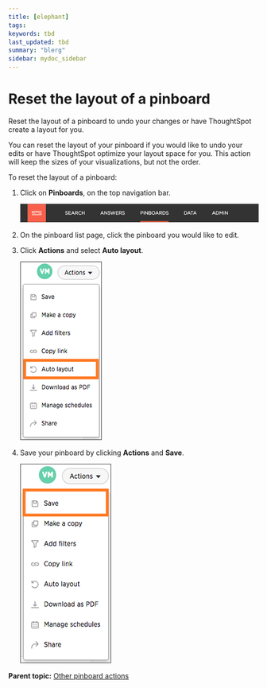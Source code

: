 ```yaml
---
title: [elephant]
tags: 
keywords: tbd
last_updated: tbd
summary: "blerg"
sidebar: mydoc_sidebar
---
```

# Reset the layout of a pinboard

Reset the layout of a pinboard to undo your changes or have ThoughtSpot create a layout for you.

You can reset the layout of your pinboard if you would like to undo your edits or have ThoughtSpot optimize your layout space for you. This action will keep the sizes of your visualizations, but not the order.

To reset the layout of a pinboard:

1.   Click on **Pinboards**, on the top navigation bar. 

     ![](/pages/shared/conrefs/../../images/click_pinboards_icon.png "Pinboards") 

2.   On the pinboard list page, click the pinboard you would like to edit. 
3.   Click **Actions** and select **Auto layout**. 

     ![](/pages/images/reset_layout.png "Reset your pinboard layout option") 

4.   Save your pinboard by clicking **Actions** and **Save**. 

     ![](/pages/shared/conrefs/../../images/save_a_pinboard.png "Save your pinboard") 


**Parent topic:** [Other pinboard actions](../../../pages/end_user_guide/pinboards/pinboard_actions.html)

